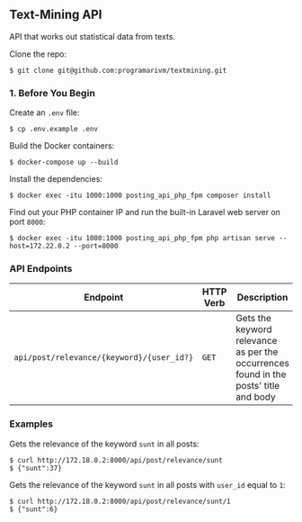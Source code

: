 ## Text-Mining API

API that works out statistical data from texts.

Clone the repo:

    $ git clone git@github.com:programarivm/textmining.git

### 1. Before You Begin

Create an `.env` file:

    $ cp .env.example .env

Build the Docker containers:

    $ docker-compose up --build

Install the dependencies:

    $ docker exec -itu 1000:1000 posting_api_php_fpm composer install

Find out your PHP container IP and run the built-in Laravel web server on port `8000`:

    $ docker exec -itu 1000:1000 posting_api_php_fpm php artisan serve --host=172.22.0.2 --port=8000

### API Endpoints

Endpoint | HTTP Verb | Description
-------- | --------- | -----------
`api/post/relevance/{keyword}/{user_id?}` | `GET` | Gets the keyword relevance as per the occurrences found in the posts' title and body

### Examples

Gets the relevance of the keyword `sunt` in all posts:

    $ curl http://172.18.0.2:8000/api/post/relevance/sunt
    $ {"sunt":37}

Gets the relevance of the keyword `sunt` in all posts with `user_id` equal to `1`:

    $ curl http://172.18.0.2:8000/api/post/relevance/sunt/1
    $ {"sunt":6}
